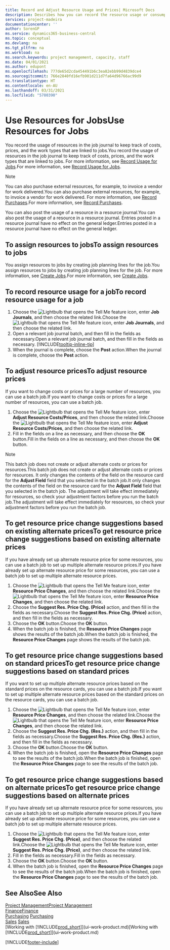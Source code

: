 ```yaml
---
title: Record and Adjust Resource Usage and Prices| Microsoft Docs
description: Describes how you can record the resource usage or consumption associated with a job, to keep track and manage costs, prices, and work types.
services: project-madeira
documentationcenter: ''
author: SorenGP
ms.service: dynamics365-business-central
ms.topic: conceptual
ms.devlang: na
ms.tgt_pltfrm: na
ms.workload: na
ms.search.keywords: project management, capacity, staff
ms.date: 04/01/2021
ms.author: edupont
ms.openlocfilehash: 777de65d2cda454491b6c3ea82ebb99d4839dce4
ms.sourcegitcommit: 766e2840fd16efb901d211d7fa64d96766ac99d9
ms.translationtype: HT
ms.contentlocale: en-AU
ms.lasthandoff: 03/31/2021
ms.locfileid: "5780390"
---
```

# <a name="use-resources-for-jobs"></a><span data-ttu-id="bd3f5-103">Use Resources for Jobs</span><span class="sxs-lookup"><span data-stu-id="bd3f5-103">Use Resources for Jobs</span></span>
<span data-ttu-id="bd3f5-104">You record the usage of resources in the job journal to keep track of costs, prices, and the work types that are linked to jobs.</span><span class="sxs-lookup"><span data-stu-id="bd3f5-104">You record the usage of resources in the job journal to keep track of costs, prices, and the work types that are linked to jobs.</span></span> <span data-ttu-id="bd3f5-105">For more information, see [Record Usage for Jobs](projects-how-record-job-usage.md).</span><span class="sxs-lookup"><span data-stu-id="bd3f5-105">For more information, see [Record Usage for Jobs](projects-how-record-job-usage.md).</span></span>

> [!NOTE]
> <span data-ttu-id="bd3f5-106">You can also purchase external resources, for example, to invoice a vendor for work delivered.</span><span class="sxs-lookup"><span data-stu-id="bd3f5-106">You can also purchase external resources, for example, to invoice a vendor for work delivered.</span></span> <span data-ttu-id="bd3f5-107">For more information, see [Record Purchases](purchasing-how-record-purchases.md).</span><span class="sxs-lookup"><span data-stu-id="bd3f5-107">For more information, see [Record Purchases](purchasing-how-record-purchases.md).</span></span>

<span data-ttu-id="bd3f5-108">You can also post the usage of a resource in a resource journal.</span><span class="sxs-lookup"><span data-stu-id="bd3f5-108">You can also post the usage of a resource in a resource journal.</span></span> <span data-ttu-id="bd3f5-109">Entries posted in a resource journal have no effect on the general ledger.</span><span class="sxs-lookup"><span data-stu-id="bd3f5-109">Entries posted in a resource journal have no effect on the general ledger.</span></span>

## <a name="to-assign-resources-to-jobs"></a><span data-ttu-id="bd3f5-110">To assign resources to jobs</span><span class="sxs-lookup"><span data-stu-id="bd3f5-110">To assign resources to jobs</span></span>
<span data-ttu-id="bd3f5-111">You assign resources to jobs by creating job planning lines for the job.</span><span class="sxs-lookup"><span data-stu-id="bd3f5-111">You assign resources to jobs by creating job planning lines for the job.</span></span> <span data-ttu-id="bd3f5-112">For more information, see [Create Jobs](projects-how-create-jobs.md).</span><span class="sxs-lookup"><span data-stu-id="bd3f5-112">For more information, see [Create Jobs](projects-how-create-jobs.md).</span></span>

## <a name="to-record-resource-usage-for-a-job"></a><span data-ttu-id="bd3f5-113">To record resource usage for a job</span><span class="sxs-lookup"><span data-stu-id="bd3f5-113">To record resource usage for a job</span></span>
1. <span data-ttu-id="bd3f5-114">Choose the ![Lightbulb that opens the Tell Me feature](media/ui-search/search_small.png "Tell me what you want to do") icon, enter **Job Journals**, and then choose the related link.</span><span class="sxs-lookup"><span data-stu-id="bd3f5-114">Choose the ![Lightbulb that opens the Tell Me feature](media/ui-search/search_small.png "Tell me what you want to do") icon, enter **Job Journals**, and then choose the related link.</span></span>
2. <span data-ttu-id="bd3f5-115">Open a relevant job journal batch, and then fill in the fields as necessary.</span><span class="sxs-lookup"><span data-stu-id="bd3f5-115">Open a relevant job journal batch, and then fill in the fields as necessary.</span></span> [!INCLUDE[tooltip-inline-tip](includes/tooltip-inline-tip_md.md)]
3. <span data-ttu-id="bd3f5-116">When the journal is complete, choose the **Post** action.</span><span class="sxs-lookup"><span data-stu-id="bd3f5-116">When the journal is complete, choose the **Post** action.</span></span>

## <a name="to-adjust-resource-prices"></a><span data-ttu-id="bd3f5-117">To adjust resource prices</span><span class="sxs-lookup"><span data-stu-id="bd3f5-117">To adjust resource prices</span></span>
<span data-ttu-id="bd3f5-118">If you want to change costs or prices for a large number of resources, you can use a batch job.</span><span class="sxs-lookup"><span data-stu-id="bd3f5-118">If you want to change costs or prices for a large number of resources, you can use a batch job.</span></span>  

1. <span data-ttu-id="bd3f5-119">Choose the ![Lightbulb that opens the Tell Me feature](media/ui-search/search_small.png "Tell me what you want to do") icon, enter **Adjust Resource Costs/Prices**, and then choose the related link.</span><span class="sxs-lookup"><span data-stu-id="bd3f5-119">Choose the ![Lightbulb that opens the Tell Me feature](media/ui-search/search_small.png "Tell me what you want to do") icon, enter **Adjust Resource Costs/Prices**, and then choose the related link.</span></span>
2. <span data-ttu-id="bd3f5-120">Fill in the fields on a line as necessary, and then choose the **OK** button.</span><span class="sxs-lookup"><span data-stu-id="bd3f5-120">Fill in the fields on a line as necessary, and then choose the **OK** button.</span></span>

> [!NOTE]  
>   <span data-ttu-id="bd3f5-121">This batch job does not create or adjust alternate costs or prices for resources.</span><span class="sxs-lookup"><span data-stu-id="bd3f5-121">This batch job does not create or adjust alternate costs or prices for resources.</span></span> <span data-ttu-id="bd3f5-122">It only changes the contents of the field on the resource card for the **Adjust Field** field that you selected in the batch job.</span><span class="sxs-lookup"><span data-stu-id="bd3f5-122">It only changes the contents of the field on the resource card for the **Adjust Field** field that you selected in the batch job.</span></span> <span data-ttu-id="bd3f5-123">The adjustment will take effect immediately for resources, so check your adjustment factors before you run the batch job.</span><span class="sxs-lookup"><span data-stu-id="bd3f5-123">The adjustment will take effect immediately for resources, so check your adjustment factors before you run the batch job.</span></span>

## <a name="to-get-resource-price-change-suggestions-based-on-existing-alternate-prices"></a><span data-ttu-id="bd3f5-124">To get resource price change suggestions based on existing alternate prices</span><span class="sxs-lookup"><span data-stu-id="bd3f5-124">To get resource price change suggestions based on existing alternate prices</span></span>
<span data-ttu-id="bd3f5-125">If you have already set up alternate resource price for some resources, you can use a batch job to set up multiple alternate resource prices.</span><span class="sxs-lookup"><span data-stu-id="bd3f5-125">If you have already set up alternate resource price for some resources, you can use a batch job to set up multiple alternate resource prices.</span></span>

1. <span data-ttu-id="bd3f5-126">Choose the ![Lightbulb that opens the Tell Me feature](media/ui-search/search_small.png "Tell me what you want to do") icon, enter **Resource Price Changes**, and then choose the related link.</span><span class="sxs-lookup"><span data-stu-id="bd3f5-126">Choose the ![Lightbulb that opens the Tell Me feature](media/ui-search/search_small.png "Tell me what you want to do") icon, enter **Resource Price Changes**, and then choose the related link.</span></span>
2. <span data-ttu-id="bd3f5-127">Choose the **Suggest Res. Price Chg. (Price)** action, and then fill in the fields as necessary.</span><span class="sxs-lookup"><span data-stu-id="bd3f5-127">Choose the **Suggest Res. Price Chg. (Price)** action, and then fill in the fields as necessary.</span></span>
3. <span data-ttu-id="bd3f5-128">Choose the **OK** button.</span><span class="sxs-lookup"><span data-stu-id="bd3f5-128">Choose the **OK** button.</span></span>  
4. <span data-ttu-id="bd3f5-129">When the batch job is finished, the **Resource Price Changes** page shows the results of the batch job.</span><span class="sxs-lookup"><span data-stu-id="bd3f5-129">When the batch job is finished, the **Resource Price Changes** page shows the results of the batch job.</span></span>

## <a name="to-get-resource-price-change-suggestions-based-on-standard-prices"></a><span data-ttu-id="bd3f5-130">To get resource price change suggestions based on standard prices</span><span class="sxs-lookup"><span data-stu-id="bd3f5-130">To get resource price change suggestions based on standard prices</span></span>
<span data-ttu-id="bd3f5-131">If you want to set up multiple alternate resource prices based on the standard prices on the resource cards, you can use a batch job.</span><span class="sxs-lookup"><span data-stu-id="bd3f5-131">If you want to set up multiple alternate resource prices based on the standard prices on the resource cards, you can use a batch job.</span></span>  

1. <span data-ttu-id="bd3f5-132">Choose the ![Lightbulb that opens the Tell Me feature](media/ui-search/search_small.png "Tell me what you want to do") icon, enter **Resource Price Changes**, and then choose the related link.</span><span class="sxs-lookup"><span data-stu-id="bd3f5-132">Choose the ![Lightbulb that opens the Tell Me feature](media/ui-search/search_small.png "Tell me what you want to do") icon, enter **Resource Price Changes**, and then choose the related link.</span></span>
2. <span data-ttu-id="bd3f5-133">Choose the **Suggest Res. Price Chg. (Res.)** action, and then fill in the fields as necessary.</span><span class="sxs-lookup"><span data-stu-id="bd3f5-133">Choose the **Suggest Res. Price Chg. (Res.)** action, and then fill in the fields as necessary.</span></span>  
3. <span data-ttu-id="bd3f5-134">Choose the **OK** button.</span><span class="sxs-lookup"><span data-stu-id="bd3f5-134">Choose the **OK** button.</span></span>  
4. <span data-ttu-id="bd3f5-135">When the batch job is finished, open the **Resource Price Changes** page to see the results of the batch job.</span><span class="sxs-lookup"><span data-stu-id="bd3f5-135">When the batch job is finished, open the **Resource Price Changes** page to see the results of the batch job.</span></span>

## <a name="to-get-resource-price-change-suggestions-based-on-alternate-prices"></a><span data-ttu-id="bd3f5-136">To get resource price change suggestions based on alternate prices</span><span class="sxs-lookup"><span data-stu-id="bd3f5-136">To get resource price change suggestions based on alternate prices</span></span>
<span data-ttu-id="bd3f5-137">If you have already set up alternate resource price for some resources, you can use a batch job to set up multiple alternate resource prices.</span><span class="sxs-lookup"><span data-stu-id="bd3f5-137">If you have already set up alternate resource price for some resources, you can use a batch job to set up multiple alternate resource prices.</span></span>

1. <span data-ttu-id="bd3f5-138">Choose the ![Lightbulb that opens the Tell Me feature](media/ui-search/search_small.png "Tell me what you want to do") icon, enter **Suggest Res. Price Chg. (Price)**, and then choose the related link.</span><span class="sxs-lookup"><span data-stu-id="bd3f5-138">Choose the ![Lightbulb that opens the Tell Me feature](media/ui-search/search_small.png "Tell me what you want to do") icon, enter **Suggest Res. Price Chg. (Price)**, and then choose the related link.</span></span>  
2. <span data-ttu-id="bd3f5-139">Fill in the fields as necessary.</span><span class="sxs-lookup"><span data-stu-id="bd3f5-139">Fill in the fields as necessary.</span></span>
3. <span data-ttu-id="bd3f5-140">Choose the **OK** button.</span><span class="sxs-lookup"><span data-stu-id="bd3f5-140">Choose the **OK** button.</span></span>  
4. <span data-ttu-id="bd3f5-141">When the batch job is finished, open the **Resource Price Changes** page to see the results of the batch job.</span><span class="sxs-lookup"><span data-stu-id="bd3f5-141">When the batch job is finished, open the **Resource Price Changes** page to see the results of the batch job.</span></span>

## <a name="see-also"></a><span data-ttu-id="bd3f5-142">See Also</span><span class="sxs-lookup"><span data-stu-id="bd3f5-142">See Also</span></span>
[<span data-ttu-id="bd3f5-143">Project Management</span><span class="sxs-lookup"><span data-stu-id="bd3f5-143">Project Management</span></span>](projects-manage-projects.md)  
[<span data-ttu-id="bd3f5-144">Finance</span><span class="sxs-lookup"><span data-stu-id="bd3f5-144">Finance</span></span>](finance.md)  
<span data-ttu-id="bd3f5-145">[Purchasing](purchasing-manage-purchasing.md)       </span><span class="sxs-lookup"><span data-stu-id="bd3f5-145">[Purchasing](purchasing-manage-purchasing.md)       </span></span>  
<span data-ttu-id="bd3f5-146">[Sales](sales-manage-sales.md)   </span><span class="sxs-lookup"><span data-stu-id="bd3f5-146">[Sales](sales-manage-sales.md)   </span></span>  
<span data-ttu-id="bd3f5-147">[Working with [!INCLUDE[prod_short](includes/prod_short.md)]](ui-work-product.md)</span><span class="sxs-lookup"><span data-stu-id="bd3f5-147">[Working with [!INCLUDE[prod_short](includes/prod_short.md)]](ui-work-product.md)</span></span>  


[!INCLUDE[footer-include](includes/footer-banner.md)]